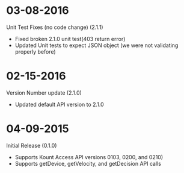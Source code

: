 # 03-08-2016
Unit Test Fixes (no code change) (2.1.1)
*  Fixed broken 2.1.0 unit test(403 return error)
*  Updated Unit tests to expect JSON object (we were not validating properly before)

# 02-15-2016
Version Number update (2.1.0)
*  Updated default API version to 2.1.0

# 04-09-2015
Initial Release (0.1.0)

* Supports Kount Access API versions 0103, 0200, and 0210)
* Supports getDevice, getVelocity, and getDecision API calls
